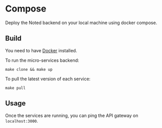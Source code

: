 # Compose

Deploy the Noted backend on your local machine using docker compose.

## Build

You need to have [Docker](https://docs.docker.com/get-docker/) installed.

To run the micro-services backend:
```
make clone && make up
```

To pull the latest version of each service:
```
make pull
```

## Usage

Once the services are running, you can ping the API gateway on `localhost:3000`.

